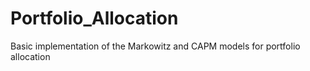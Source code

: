 # Portfolio_Allocation
Basic implementation of the Markowitz and CAPM models for portfolio allocation 
